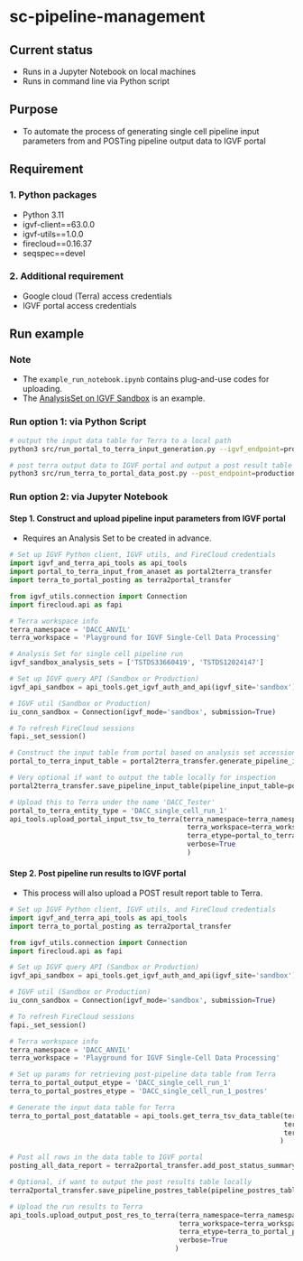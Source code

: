 # sc-pipeline-management

## Current status

* Runs in a Jupyter Notebook on local machines
* Runs in command line via Python script

## Purpose

* To automate the process of generating single cell pipeline input parameters from and POSTing pipeline output data to IGVF portal

## Requirement

### 1. Python packages

* Python 3.11
* igvf-client==63.0.0
* igvf-utils==1.0.0
* firecloud==0.16.37
* seqspec==devel

### 2. Additional requirement

* Google cloud (Terra) access credentials
* IGVF portal access credentials

## Run example

### Note

* The `example_run_notebook.ipynb` contains plug-and-use codes for uploading.
* The [AnalysisSet on IGVF Sandbox](https://sandbox.igvf.org/analysis-sets/TSTDS33660419/) is an example.

### Run option 1: via Python Script

```bash
# output the input data table for Terra to a local path
python3 src/run_portal_to_terra_input_generation.py --igvf_endpoint=production --input_analysis_set=IGVFDS5316CVFR --output_dir=.

# post terra output data to IGVF portal and output a post result table to a local path
python3 src/run_terra_to_portal_data_post.py --post_endpoint=production --terra_namespace=DACC_ANVIL --terra_workspace='Playground for IGVF Single-Cell Data Processing' --terra_etype=DACC_single_cell_run_1 --upload_file=True --output_dir=.
```

### Run option 2: via Jupyter Notebook

#### Step 1. Construct and upload pipeline input parameters from IGVF portal

* Requires an Analysis Set to be created in advance.

```python
# Set up IGVF Python client, IGVF utils, and FireCloud credentials
import igvf_and_terra_api_tools as api_tools
import portal_to_terra_input_from_anaset as portal2terra_transfer
import terra_to_portal_posting as terra2portal_transfer

from igvf_utils.connection import Connection
import firecloud.api as fapi

# Terra workspace info
terra_namespace = 'DACC_ANVIL'
terra_workspace = 'Playground for IGVF Single-Cell Data Processing'

# Analysis Set for single cell pipeline run
igvf_sandbox_analysis_sets = ['TSTDS33660419', 'TSTDS12024147']

# Set up IGVF query API (Sandbox or Production)
igvf_api_sandbox = api_tools.get_igvf_auth_and_api(igvf_site='sandbox')

# IGVF util (Sandbox or Production)
iu_conn_sandbox = Connection(igvf_mode='sandbox', submission=True)

# To refresh FireCloud sessions
fapi._set_session()

# Construct the input table from portal based on analysis set accessions
portal_to_terra_input_table = portal2terra_transfer.generate_pipeline_input_table(query_analysis_set_accs=igvf_sandbox_analysis_sets, igvf_api=igvf_api_sandbox)

# Very optional if want to output the table locally for inspection
portal2terra_transfer.save_pipeline_input_table(pipeline_input_table=portal_to_terra_input_table, output_dir='./')

# Upload this to Terra under the name 'DACC_Tester'
portal_to_terra_entity_type = 'DACC_single_cell_run_1'
api_tools.upload_portal_input_tsv_to_terra(terra_namespace=terra_namespace,
                                            terra_workspace=terra_workspace,
                                            terra_etype=portal_to_terra_entity_type, porta_input_table=portal_to_terra_input_table,
                                            verbose=True
                                            )
```

#### Step 2. Post pipeline run results to IGVF portal

* This process will also upload a POST result report table to Terra.

```python
# Set up IGVF Python client, IGVF utils, and FireCloud credentials
import igvf_and_terra_api_tools as api_tools
import terra_to_portal_posting as terra2portal_transfer

from igvf_utils.connection import Connection
import firecloud.api as fapi

# Set up IGVF query API (Sandbox or Production)
igvf_api_sandbox = api_tools.get_igvf_auth_and_api(igvf_site='sandbox')

# IGVF util (Sandbox or Production)
iu_conn_sandbox = Connection(igvf_mode='sandbox', submission=True)

# To refresh FireCloud sessions
fapi._set_session()

# Terra workspace info
terra_namespace = 'DACC_ANVIL'
terra_workspace = 'Playground for IGVF Single-Cell Data Processing'

# Set up params for retrieving post-pipeline data table from Terra
terra_to_portal_output_etype = 'DACC_single_cell_run_1'
terra_to_portal_postres_etype = 'DACC_single_cell_run_1_postres'

# Generate the input data table for Terra
terra_to_portal_post_datatable = api_tools.get_terra_tsv_data_table(terra_namespace=terra_namespace,
                                                                    terra_workspace=terra_workspace,
                                                                    terra_etype=terra_to_portal_output_etype
                                                                   )

# Post all rows in the data table to IGVF portal
posting_all_data_report = terra2portal_transfer.add_post_status_summary_to_output_data_table(full_terra_data_table=terra_to_portal_post_datatable, igvf_api=igvf_api_sandbox, igvf_utils_api=iu_conn_sandbox, upload_file=True)

# Optional, if want to output the post results table locally
terra2portal_transfer.save_pipeline_postres_table(pipeline_postres_table=posting_all_data_report, output_dir='./')

# Upload the run results to Terra
api_tools.upload_output_post_res_to_terra(terra_namespace=terra_namespace,
                                          terra_workspace=terra_workspace,
                                          terra_etype=terra_to_portal_postres_etype,
                                          verbose=True
                                         )
```
